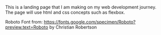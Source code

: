 This is a landing page that I am making on my web development journey. The page will use html and css concepts such as flexbox.

Roboto Font from: https://fonts.google.com/specimen/Roboto?preview.text=Roboto by Christian Robertson